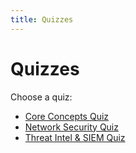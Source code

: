 ```yaml
---
title: Quizzes
---
```


# Quizzes

Choose a quiz:

- [Core Concepts Quiz](core-concepts.md)
- [Network Security Quiz](network-security.md)
- [Threat Intel & SIEM Quiz](threat-intel-siem.md)
